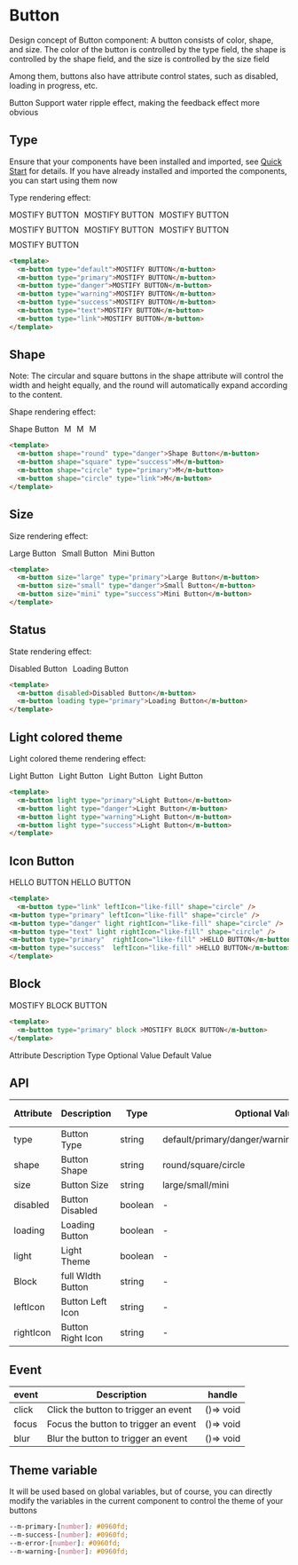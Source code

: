 <style scoped lang="scss">
  .button_test {
    display: flex;
    flex-wrap: wrap;
    alight-items: center;
    gap: 10px;
  }

  </style>

# Button

Design concept of Button component: A button consists of color, shape, and size. The color of the button is controlled by the type field, the shape is controlled by the shape field, and the size is controlled by the size field

Among them, buttons also have attribute control states, such as disabled, loading in progress, etc.

<MAlert showIcon title="Tips !">Button Support water ripple effect, making the feedback effect more obvious</MAlert>

## Type

Ensure that your components have been installed and imported, see [Quick Start](/zh-cn/config/start.html) for details. If you have already installed and imported the components, you can start using them now

Type rendering effect:

<div class="button_test">
  <m-button type="default">MOSTIFY BUTTON</m-button>
  <m-button type="primary">MOSTIFY BUTTON</m-button>
  <m-button type="danger">MOSTIFY BUTTON</m-button>
  <m-button type="warning">MOSTIFY BUTTON</m-button>
  <m-button type="success">MOSTIFY BUTTON</m-button>
  <m-button type="text">MOSTIFY BUTTON</m-button>
  <m-button type="link">MOSTIFY BUTTON</m-button>
</div>

```html
<template>
  <m-button type="default">MOSTIFY BUTTON</m-button>
  <m-button type="primary">MOSTIFY BUTTON</m-button>
  <m-button type="danger">MOSTIFY BUTTON</m-button>
  <m-button type="warning">MOSTIFY BUTTON</m-button>
  <m-button type="success">MOSTIFY BUTTON</m-button>
  <m-button type="text">MOSTIFY BUTTON</m-button>
  <m-button type="link">MOSTIFY BUTTON</m-button>
</template>
```

## Shape

Note: The circular and square buttons in the shape attribute will control the width and height equally, and the round will automatically expand according to the content.

Shape rendering effect:

<div class="button_test">
  <m-button shape="round" type="danger">Shape Button</m-button>
  <m-button shape="square" type="success">M</m-button>
  <m-button shape="circle" type="primary">M</m-button>
  <m-button shape="circle" type="link">M</m-button>
</div>

```html
<template>
  <m-button shape="round" type="danger">Shape Button</m-button>
  <m-button shape="square" type="success">M</m-button>
  <m-button shape="circle" type="primary">M</m-button>
  <m-button shape="circle" type="link">M</m-button>
</template>
```

## Size

Size rendering effect:

<div class="button_test">
  <m-button size="large" type="primary">Large Button</m-button>
  <m-button size="small" type="danger">Small Button</m-button>
  <m-button size="mini" type="success">Mini Button</m-button>
</div>

```html
<template>
  <m-button size="large" type="primary">Large Button</m-button>
  <m-button size="small" type="danger">Small Button</m-button>
  <m-button size="mini" type="success">Mini Button</m-button>
</template>
```

## Status

State rendering effect:

<div class="button_test">
  <m-button disabled>Disabled Button</m-button>
  <m-button loading type="primary">Loading Button</m-button>
</div>

```html
<template>
  <m-button disabled>Disabled Button</m-button>
  <m-button loading type="primary">Loading Button</m-button>
</template>
```

## Light colored theme

Light colored theme rendering effect:

<div class="button_test">
  <m-button light type="primary">Light Button</m-button>
  <m-button light type="danger">Light Button</m-button>
  <m-button light type="warning">Light Button</m-button>
  <m-button light type="success">Light Button</m-button>
</div>

```html
<template>
  <m-button light type="primary">Light Button</m-button>
  <m-button light type="danger">Light Button</m-button>
  <m-button light type="warning">Light Button</m-button>
  <m-button light type="success">Light Button</m-button>
</template>
```

## Icon Button

<div class="button_test">
 <m-button type="link" leftIcon="like-fill" shape="circle" />
<m-button type="primary" leftIcon="like-fill" shape="circle" />
<m-button type="danger" light rightIcon="like-fill" shape="circle" />
<m-button type="text" light rightIcon="like-fill" shape="circle" />
<m-button type="primary"  rightIcon="like-fill" >HELLO BUTTON</m-button>
<m-button type="success"  leftIcon="like-fill" >HELLO BUTTON</m-button>
</div>

```html
<template>
  <m-button type="link" leftIcon="like-fill" shape="circle" />
<m-button type="primary" leftIcon="like-fill" shape="circle" />
<m-button type="danger" light rightIcon="like-fill" shape="circle" />
<m-button type="text" light rightIcon="like-fill" shape="circle" />
<m-button type="primary"  rightIcon="like-fill" >HELLO BUTTON</m-button>
<m-button type="success"  leftIcon="like-fill" >HELLO BUTTON</m-button>
</template>

```

## Block

<m-button type="primary" block >MOSTIFY BLOCK BUTTON</m-button>

```html
<template>
  <m-button type="primary" block >MOSTIFY BLOCK BUTTON</m-button>
</template>
```

Attribute Description Type Optional Value Default Value

## API

| Attribute | Description | Type    | Optional Value                                   | Default Value |
| --------- | ----------- | ------- | ------------------------------------------------ | ------------- |
| type      | Button Type    | string  | default/primary/danger/warning/success/text/link | default       |
| shape     | Button Shape    | string  | round/square/circle                              | -             |
| size      | Button Size    | string  | large/small/mini                                 | small         |
| disabled  | Button Disabled    | boolean | -                                                | false         |
| loading   | Loading Button      | boolean | -                                                | false         |
| light     | Light Theme    | boolean | -                                                | false         |
| Block     | full WIdth Button    | string | -                                                | -         |
| leftIcon     | Button Left Icon    | string | -                                                | -         |
| rightIcon     | Button Right Icon    | string | -                                                | -         |

## Event

| event | Description                          | handle    |
| ----- | ------------------------------------ | --------- |
| click | Click the button to trigger an event | ()=> void |
| focus | Focus the button to trigger an event | ()=> void |
| blur  | Blur the button to trigger an event  | ()=> void |

## Theme variable

It will be used based on global variables, but of course, you can directly modify the variables in the current component to control the theme of your buttons

```scss
--m-primary-[number]: #0960fd;
--m-success-[number]: #0960fd;
--m-error-[number]: #0960fd;
--m-warning-[number]: #0960fd;
```
